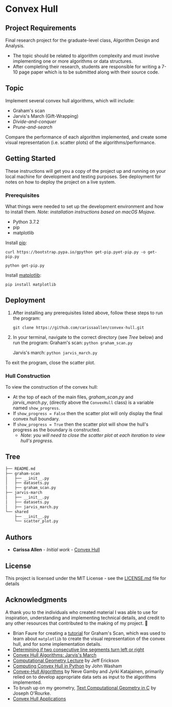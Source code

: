 # Convex Hull

## Project Requirements
Final research project for the graduate-level class, Algorithm Design and Analysis. 
* The topic should be related to algorithm complexity and must involve implementing one or more algorithms or data structures.
* After completing their research, students are responsible for writing a 7-10 page paper which is to be submitted along with their source code.

## Topic
Implement several convex hull algorithms, which will include:
* Graham's scan
* Jarvis's March (Gift-Wrapping) 
* _Divide-and-conquer_
* _Prune-and-search_

Compare the performance of each algorithm implemented, and create some visual representation (i.e. scatter plots) of the algorithms/performance.

## Getting Started

These instructions will get you a copy of the project up and running on your local machine for development and testing purposes. See deployment for notes on how to deploy the project on a live system.

### Prerequisites

What things were needed to set up the development environment and how to install them.
_Note: installation instructions based on macOS Mojave._

* Python 3.7.2
* pip 
* matplotlib

Install [pip](https://pip.pypa.io/en/stable/installing/):
```
curl https://bootstrap.pypa.io/gpython get-pip.pyet-pip.py -o get-pip.py
```
```
python get-pip.py
```

Install [matplotlib](https://matplotlib.org/api/pyplot_api.html#module-matplotlib.pyplot):
```
pip install matplotlib
``` 

## Deployment

1. After installing any prerequisites listed above, follow these steps to run the program:

    `git clone https://github.com/carissaallen/convex-hull.git`

2. In your terminal, navigate to the correct directory (see *Tree* below) and run the program:
    Graham's scan:
    `python graham_scan.py`
    
    Jarvis's march:
    `python jarvis_march.py`

To exit the program, close the scatter plot.

### Hull Construction

To view the construction of the convex hull:
* At the top of each of the main files, _graham_scan.py_ and _jarvis_march.py_, (directly above the `ConvexHull` class) is a variable named `show_progress`.
* If `show_progress = False` then the scatter plot will only display the final convex hull boundary.
* If `show_progress = True` then the scatter plot will show the hull's progress as the boundary is constructed.
  * _Note: you will need to close the scatter plot at each iteration to view hull's progress._

## Tree
```bash
├── README.md
├── graham-scan
│   ├── __init__.py
│   ├── datasets.py
│   ├── graham_scan.py
├── jarvis-march
│   ├── __init__.py
│   ├── datasets.py
│   ├── jarvis_march.py
└── shared
    ├── __init__.py
    └── scatter_plot.py
```

## Authors

* **Carissa Allen** - *Initial work* - [Convex Hull](https://github.com/carissaallen/convex-hull)

## License

This project is licensed under the MIT License - see the [LICENSE.md](LICENSE.md) file for details

## Acknowledgments
A thank you to the individuals who created material I was able to use for inspiration, understanding and implementing technical details, and credit to any other resources that contributed to the making of my project. :clap:

* Brian Faure for creating a [tutorial](https://steemit.com/python/@bfaure/graham-scan-algorithm-background-and-python-code) for Graham's Scan, which was used to learn about `matplotlib` to create the visual representation of the convex hull, and for some implementation details.
* [Determining if two consecutive line segments turn left or right](https://algorithmtutor.com/Computational-Geometry/Determining-if-two-consecutive-segments-turn-left-or-right/)
* [Convex Hull Algorithms: Jarvis's March](https://algorithmtutor.com/Computational-Geometry/Convex-Hull-Algorithms-Jarvis-s-March/)
* [Computational Geometry Lecture](http://jeffe.cs.illinois.edu/teaching/compgeom/notes/01-convexhull.pdf) by Jeff Erickson
* [Computing Convex Hull in Python](https://startupnextdoor.com/computing-convex-hull-in-python/) by John Washam
* [Convex-Hull Algorithms](https://www.researchgate.net/publication/329265407_Convex-Hull_Algorithms_Implementation_Testing_and_Experimentation) by Neve Gamby and Jyrki Katajainen, primarily relied on to develop appropriate data sets as input to the algorithms implemented.
* To brush up on my geometry, [Text Computational Geometry in C](http://crtl-i.com/PDF/comp_c.pdf) by Joseph O'Rourke.
* [Convex Hull Applications](https://www.quora.com/What-are-the-real-life-applications-of-convex-hulls)

